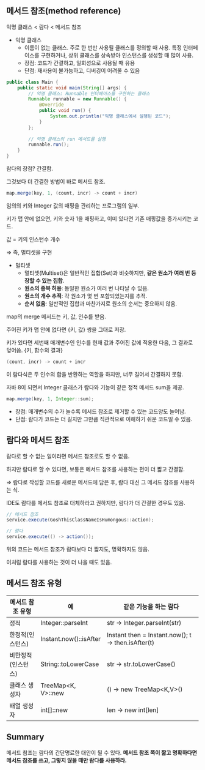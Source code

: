 ## 메서드 참조(method reference)

익명 클래스 < 람다 < 메서드 참조

- 익명 클래스
    - 이름이 없는 클래스. 주로 한 번만 사용될 클래스를 정의할 때 사용. 특정 인터페이스를 구현하거나, 상위 클래스를 상속받아 인스턴스를 생성할 때 많이 사용.
    - 장점: 코드가 간결하고, 일회성으로 사용될 때 유용
    - 단점: 재사용이 불가능하고, 디버깅이 어려울 수 있음

```java
public class Main {
    public static void main(String[] args) {
        // 익명 클래스: Runnable 인터페이스를 구현하는 클래스
        Runnable runnable = new Runnable() {
            @Override
            public void run() {
                System.out.println("익명 클래스에서 실행된 코드");
            }
        };
        
        // 익명 클래스의 run 메서드를 실행
        runnable.run();
    }
}
```

람다의 장점? 간결함.

그것보다 더 간결한 방법이 바로 메서드 참조.

```java
map.merge(key, 1, (count, incr) -> count + incr)
```

임의의 키와 Integer 값의 매핑을 관리하는 프로그램의 일부.

키가 맵 안에 없으면, 키와 숫자 1을 매핑하고, 이미 있다면 기존 매핑값을 증가시키는 코드.

값 = 키의 인스턴수 개수

⇒ 즉, 멀티셋을 구현

- 멀티셋
    - 멀티셋(Multiset)은 일반적인 집합(Set)과 비슷하지만, **같은 원소가 여러 번 등장할 수 있는 집합**.
    - **원소의 중복 허용**: 동일한 원소가 여러 번 나타날 수 있음.
    - **원소의 개수 추적**: 각 원소가 몇 번 포함되었는지를 추적.
    - **순서 없음**: 일반적인 집합과 마찬가지로 원소의 순서는 중요하지 않음.

map의 merge 메서드는 키, 값, 인수를 받음.

주어진 키가 맵 안에 없다면 {키, 값} 쌍을 그대로 저장.

키가 있다면 세번째 매개변수인 인수를 현재 값과 주어진 값에 적용한 다음, 그 결과로 덮어씀. {키, 함수의 결과}

```java
(count, incr) -> count + incr
```

이 람다식은 두 인수의 합을 반환하는 역할을 하지만, 너무 길어서 간결하지 못함.

자바 8이 되면서 Integer 클래스가 람다와 기능이 같은 정적 메서드 sum을 제공.

```java
map.merge(key, 1, Integer::sum);
```

- 장점: 매개변수의 수가 늘수록 메서드 참조로 제거할 수 있는 코드양도 늘어남.
- 단점: 람다가 코드는 더 길지만 그만큼 직관적으로 이해하기 쉬운 코드일 수 있음.

## 람다와 메서드 참조

람다로 할 수 없는 일이라면 메서드 참조로도 할 수 없음.

하지만 람다로 할 수 있다면, 보통은 메서드 참조를 사용하는 편이 더 짧고 간결함.

⇒ 람다로 작성할 코드를 새로운 메서드에 담은 후, 람다 대신 그 메서드 참조를 사용하는 식.

IDE도 람다를 메서드 참조로 대체하라고 권하지만, 람다가 더 간결한 경우도 있음.

```java
// 메서드 참조
service.execute(GoshThisClassNameIsHumongous::action);

// 람다
service.execute(() -> action());
```

위의 코드는 메서드 참조가 람다보다 더 짧지도, 명확하지도 않음.

이처럼 람다를 사용하는 것이 더 나을 때도 있음.

## 메서드 참조 유형

| 메서드 참조 유형 | 예 | 같은 기능을 하는 람다 |
| --- | --- | --- |
| 정적 | Integer::parseInt | str → Integer.parseInt(str) |
| 한정적(인스턴스) | Instant.now()::isAfter | Instant then = Instant.now(); t → then.isAfter(t) |
| 비한정적(인스턴스) | String::toLowerCase | str → str.toLowerCase() |
| 클래스 생성자 | TreeMap<K, V>::new | () → new TreeMap<K,V>() |
| 배열 생성자 | int[]::new | len → new int[len] |

 

## Summary

메서드 참조는 람다의 간단명료한 대안이 될 수 있다. **메서드 참조 쪽이 짧고 명확하다면 메서드 참조를 쓰고, 그렇지 않을 때만 람다를 사용하라.**

